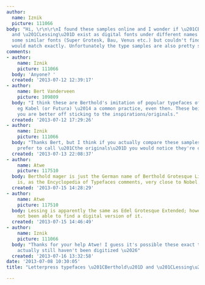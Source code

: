 ```yaml
---
author:
  name: Iznik
  picture: 111066
body: "Hi, \r\n\r\nI found these samples online and I wonder if \u201CBerthold\u201D
  and \u201CLessing\u201D exist as digital fonts under different names \u2026 I have
  some similar fonts (Super Grotesk, Bau, Venus etc.) but couldn't find anything that
  would match exactly. Unfortunately the type samples are also pretty small. \r\n\r\nThanks!\r\n\r\n[img:sites/default/files/old-images/berthold-lessing_5113.jpg]"
comments:
- author:
    name: Iznik
    picture: 111066
  body: 'Anyone? '
  created: '2013-07-12 12:39:17'
- author:
    name: Bert Vanderveen
    picture: 109809
  body: "I think these are Berthold's imitation of popular typefaces of the time,
    eg Kabel (or Futura) \u2014 a common practice, even then. These being (re)interpretations,
    you are better off sticking to the inspirations/originals."
  created: '2013-07-12 17:29:26'
- author:
    name: Iznik
    picture: 111066
  body: "Thanks Bert, but I think if you actually compare these samples to what you
    prefer to call \u201Cthe originals\u201D you would notice they're quite different."
  created: '2013-07-13 22:08:37'
- author:
    name: Atwe
    picture: 117510
  body: Berthold mager is just the German name of Berthold Grotesque Light; the typeface
    is, as the Encyclopedia of Typefaces comments, very close to Nobel Grotesque.
  created: '2013-07-15 14:28:29'
- author:
    name: Atwe
    picture: 117510
  body: Lessing is apparently the same as Edel Grotesque Extended; however, I have
    not been able to find a digital version of it.
  created: '2013-07-15 14:46:49'
- author:
    name: Iznik
    picture: 111066
  body: "Thanks for your help Atwe! I guess it's possible these exact two typefaces
    actually still haven't been digitized \u2026"
  created: '2013-07-16 13:32:58'
date: '2013-07-08 10:30:05'
title: "Letterpress typefaces \u201CBerthold\u201D and \u201CLessing\u201D"

---
```


